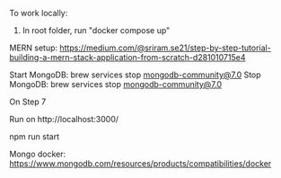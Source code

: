 To work locally:
1. In root folder, run "docker compose up"






MERN setup: https://medium.com/@sriram.se21/step-by-step-tutorial-building-a-mern-stack-application-from-scratch-d281010715e4

Start MongoDB: brew services stop mongodb-community@7.0
Stop MongoDB: brew services stop mongodb-community@7.0


On Step 7

Run on http://localhost:3000/

npm run start

Mongo docker: https://www.mongodb.com/resources/products/compatibilities/docker